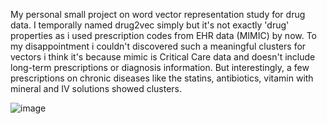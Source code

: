 My personal small project on word vector representation study for drug data.
I temporally named drug2vec simply but it's not exactly 'drug' properties as i used prescription codes from EHR data (MIMIC) by now.
To my disappointment i couldn't discovered such a meaningful clusters for vectors i think it's because mimic is Critical Care data and doesn't include long-term prescriptions or diagnosis information.
But interestingly, a few prescriptions on chronic diseases like the statins, antibiotics, vitamin with mineral and IV solutions showed clusters.

![image](https://user-images.githubusercontent.com/575216/30236901-5464a202-9560-11e7-94d6-f0d48d0cfe4b.png)

